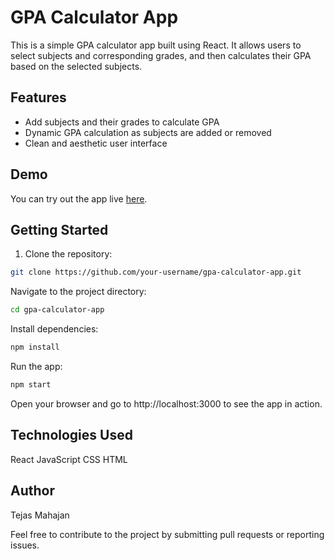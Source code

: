 # GPA Calculator App

This is a simple GPA calculator app built using React. It allows users to select subjects and corresponding grades, and then calculates their GPA based on the selected subjects.

## Features

- Add subjects and their grades to calculate GPA
- Dynamic GPA calculation as subjects are added or removed
- Clean and aesthetic user interface

## Demo

You can try out the app live [here](http://localhost:3000).

## Getting Started

1. Clone the repository:

```bash
git clone https://github.com/your-username/gpa-calculator-app.git
```
Navigate to the project directory:
```bash
cd gpa-calculator-app
```
Install dependencies:
```bash
npm install
```

Run the app:
```bash
npm start
```

Open your browser and go to http://localhost:3000 to see the app in action.

## Technologies Used
React
JavaScript
CSS
HTML

## Author
Tejas Mahajan

Feel free to contribute to the project by submitting pull requests or reporting issues.

